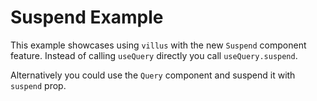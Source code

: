# Suspend Example

This example showcases using `villus` with the new `Suspend` component feature. Instead of calling `useQuery` directly you call `useQuery.suspend`.

Alternatively you could use the `Query` component and suspend it with `suspend` prop.
